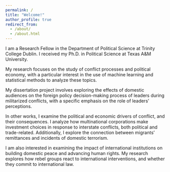 ```yaml
---
permalink: /
title: "Welcome!"
author_profile: true
redirect_from: 
  - /about/
  - /about.html
---
```


I am a Research Fellow in the Department of Political Science at Trinity College Dublin. I received my Ph.D. in Political Science at Texas A&M University.

My research focuses on the study of conflict processes and political economy, with a particular interest in the use of machine learning and statistical methods to analyze these topics.

My dissertation project involves exploring the effects of domestic audiences on the foreign policy decision-making process of leaders during militarized conflicts, with a specific emphasis on the role of leaders' perceptions. 

In other works, I examine the political and economic drivers of conflict, and their consequences. I analyze how multinational corporations make investment choices in response to interstate conflicts, both political and trade-related. Additionally, I explore the connection between migrants’ remittances and incidents of domestic terrorism.

I am also interested in examining the impact of international institutions on building domestic peace and advancing human rights. My research explores how rebel groups react to international interventions, and whether they commit to international law.
